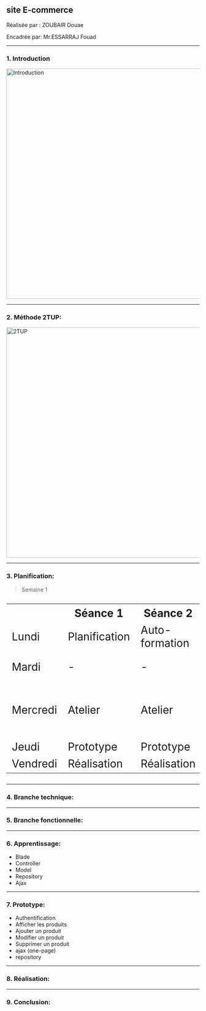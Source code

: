 ## **site E-commerce**

 Réalisée par :  ZOUBAIR Douae
  
 Encadrée par:  Mr.ESSARRAJ Fouad

---

### **1. Introduction**

<img src="assets/Introduction.avif" alt="Introduction" style="width: 600px; height: auto;" />

---

### **2. Méthode 2TUP:**

<img src="assets/2_TUP.png" alt="2TUP" style="width: 600px; height: auto;" />

---

### **3. Planification:**
> Semaine 1
<table style="font-size: 28px" >
  <tr>
    <th></th>
    <th>Séance 1</th>
    <th>Séance 2</th>
    <th>Séance 3</th>
  </tr>
  <tr>
    <td>Lundi</td>
    <td>Planification</td>
    <td>Auto-formation</td>
    <td>Auto-formation</td>
  </tr>
  <tr>
    <td>Mardi</td>
    <td>-</td>
    <td>-</td>
    <td>Préparation des slides</td>
  </tr>
  <tr>
    <td>Mercredi</td>
    <td>Atelier</td>
    <td>Atelier</td>
    <td>Branche technique + Branche fonctionnelle</td>
  </tr>
  <tr>
    <td>Jeudi</td>
    <td>Prototype</td>
    <td>Prototype</td>
    <td>Prototype</td>
  </tr>
  <tr>
    <td>Vendredi</td>
    <td>Réalisation</td>
    <td>Réalisation</td>
    <td>-</td>
  </tr>
</table>

---

### **4. Branche technique:**


---

### **5. Branche fonctionnelle:**



---

### **6. Apprentissage:**

- Blade
- Controller
- Model
- Repository
- Ajax

---

### **7. Prototype:**

- Authentification
- Afficher les produits
- Ajouter un produit
- Modifier un produit
- Supprimer un produit
- ajax (one-page)
- repository

---

### **8. Réalisation:**

---

### **9. Conclusion:**


